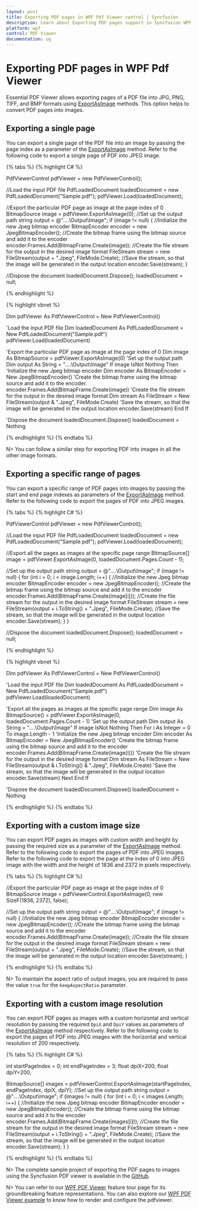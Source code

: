 ```yaml
---
layout: post
title: Exporting PDF pages in WPF Pdf Viewer control | Syncfusion
description: Learn about Exporting PDF pages support in Syncfusion WPF Pdf Viewer control, its elements and more.
platform: wpf
control: PDF Viewer
documentation: ug
---
```


# Exporting PDF pages in WPF Pdf Viewer

Essential PDF Viewer allows exporting pages of a PDF file into JPG, PNG, TIFF, and BMP formats using [ExportAsImage](https://help.syncfusion.com/cr/wpf/Syncfusion.Windows.PdfViewer.PdfViewerControl.html#Syncfusion_Windows_PdfViewer_PdfViewerControl_ExportAsImage_System_Int32_) methods. This option helps to convert PDF pages into images.

## Exporting a single page

You can export a single page of the PDF file into an image by passing the page index as a parameter of the [ExportAsImage](https://help.syncfusion.com/cr/wpf/Syncfusion.Windows.PdfViewer.PdfViewerControl.html#Syncfusion_Windows_PdfViewer_PdfViewerControl_ExportAsImage_System_Int32_) method. Refer to the following code to export a single page of PDF into JPEG image.

{% tabs %}
{% highlight C# %}

PdfViewerControl pdfViewer = new PdfViewerControl();

//Load the input PDF file
PdfLoadedDocument loadedDocument = new PdfLoadedDocument("Sample.pdf");
pdfViewer.Load(loadedDocument);

//Export the particular PDF page as image at the page index of 0
BitmapSource image = pdfViewer.ExportAsImage(0);
//Set up the output path
string output = @"..\..\Output\Image";
if (image != null)
{
	//Initialize the new Jpeg bitmap encoder
	BitmapEncoder encoder = new JpegBitmapEncoder();
	//Create the bitmap frame using the bitmap source and add it to the encoder
	encoder.Frames.Add(BitmapFrame.Create(image));
	//Create the file stream for the output in the desired image format
	FileStream stream = new FileStream(output + ".Jpeg", FileMode.Create);
	//Save the stream, so that the image will be generated in the output location
	encoder.Save(stream);
}

//Dispose the document
loadedDocument.Dispose();
loadedDocument = null;

{% endhighlight %}

{% highlight vbnet %}

Dim pdfViewer As PdfViewerControl = New PdfViewerControl()

'Load the input PDF file
Dim loadedDocument As PdfLoadedDocument = New PdfLoadedDocument("Sample.pdf")
pdfViewer.Load(loadedDocument)

'Export the particular PDF page as image at the page index of 0
Dim image As BitmapSource = pdfViewer.ExportAsImage(0)
'Set up the output path
Dim output As String = "..\..\Output\Image"
If image IsNot Nothing Then
	'Initialize the new Jpeg bitmap encoder
	Dim encoder As BitmapEncoder = New JpegBitmapEncoder()
	'Create the bitmap frame using the bitmap source and add it to the encoder.
	encoder.Frames.Add(BitmapFrame.Create(image))
	'Create the file stream for the output in the desired image format
	Dim stream As FileStream = New FileStream(output & ".Jpeg", FileMode.Create)
	'Save the stream, so that the image will be generated in the output location
	encoder.Save(stream)
End If

'Dispose the document
loadedDocument.Dispose()
loadedDocument = Nothing

{% endhighlight %}
{% endtabs %}

N> You can follow a similar step for exporting PDF into images in all the other image formats.

## Exporting a specific range of pages

You can export a specific range of PDF pages into images by passing the start and end page indexes as parameters of the [ExportAsImage](https://help.syncfusion.com/cr/wpf/Syncfusion.Windows.PdfViewer.PdfViewerControl.html#Syncfusion_Windows_PdfViewer_PdfViewerControl_ExportAsImage_System_Int32_System_Int32_) method. Refer to the following code to export the pages of PDF into JPEG images.

{% tabs %}
{% highlight C# %}

PdfViewerControl pdfViewer = new PdfViewerControl();

//Load the input PDF file
PdfLoadedDocument loadedDocument = new PdfLoadedDocument("Sample.pdf");
pdfViewer.Load(loadedDocument);

//Export all the pages as images at the specific page range
BitmapSource[] image = pdfViewer.ExportAsImage(0, loadedDocument.Pages.Count - 1);

//Set up the output path
string output = @"..\..\Output\Image";
if (image != null)
{
	for (int i = 0; i < image.Length; i++)
	{
		//Initialize the new Jpeg bitmap encoder
		BitmapEncoder encoder = new JpegBitmapEncoder();
		//Create the bitmap frame using the bitmap source and add it to the encoder
		encoder.Frames.Add(BitmapFrame.Create(image[i]));
		//Create the file stream for the output in the desired image format
		FileStream stream = new FileStream(output + i.ToString() + ".Jpeg", FileMode.Create);
		//Save the stream, so that the image will be generated in the output location
		encoder.Save(stream);
	}
}

//Dispose the document
loadedDocument.Dispose();
loadedDocument = null;

{% endhighlight %}

{% highlight vbnet %}

Dim pdfViewer As PdfViewerControl = New PdfViewerControl()

'Load the input PDF file
Dim loadedDocument As PdfLoadedDocument = New PdfLoadedDocument("Sample.pdf")
pdfViewer.Load(loadedDocument)

'Export all the pages as images at the specific page range
Dim image As BitmapSource() = pdfViewer.ExportAsImage(0, loadedDocument.Pages.Count - 1)
'Set up the output path
Dim output As String = "..\..\Output\Image"
If image IsNot Nothing Then
	For i As Integer = 0 To image.Length - 1
		'Initialize the new Jpeg bitmap encoder
		Dim encoder As BitmapEncoder = New JpegBitmapEncoder()
		'Create the bitmap frame using the bitmap source and add it to the encoder
		encoder.Frames.Add(BitmapFrame.Create(image(i)))
		'Create the file stream for the output in the desired image format
		Dim stream As FileStream = New FileStream(output & i.ToString() & ".Jpeg", FileMode.Create)
		'Save the stream, so that the image will be generated in the output location
		encoder.Save(stream)
	Next
End If

'Dispose the document
loadedDocument.Dispose()
loadedDocument = Nothing

{% endhighlight %}
{% endtabs %}

## Exporting with a custom image size

You can export PDF pages as images with custom width and height by passing the required size as a parameter of the [ExportAsImage](https://help.syncfusion.com/cr/wpf/Syncfusion.Windows.PdfViewer.PdfViewerControl.html#Syncfusion_Windows_PdfViewer_PdfViewerControl_ExportAsImage_System_Int32_System_Drawing_SizeF_System_Boolean_) method. Refer to the following code to export the pages of PDF into JPEG images. Refer to the following code to export the page at the index of 0 into JPEG image with the width and the height of 1836 and 2372 in pixels respectively.

{% tabs %}
{% highlight C# %}

//Export the particular PDF page as image at the page index of 0
BitmapSource image = pdfViewerControl.ExportAsImage(0, new SizeF(1836, 2372), false);

//Set up the output path
string output = @"..\..\Output\Image";
if (image != null)
{
	//Initialize the new Jpeg bitmap encoder
	BitmapEncoder encoder = new JpegBitmapEncoder();
	//Create the bitmap frame using the bitmap source and add it to the encoder
	encoder.Frames.Add(BitmapFrame.Create(image));
	//Create the file stream for the output in the desired image format
	FileStream stream = new FileStream(output + ".Jpeg", FileMode.Create);
	//Save the stream, so that the image will be generated in the output location
	encoder.Save(stream);
}

{% endhighlight %}
{% endtabs %}

N> To maintain the aspect ratio of output images, you are required to pass the value `true` for the `keepAspectRatio` parameter.

## Exporting with a custom image resolution

You can export PDF pages as images with a custom horizontal and vertical resolution by passing the required `DpiX` and `DpiY` values as parameters of the [ExportAsImage](https://help.syncfusion.com/cr/wpf/Syncfusion.Windows.PdfViewer.PdfViewerControl.html#Syncfusion_Windows_PdfViewer_PdfViewerControl_ExportAsImage_System_Int32_System_Int32_System_Single_System_Single_) method respectively. Refer to the following code to export the pages of PDF into JPEG images with the horizontal and vertical resolution of 200 respectively.

{% tabs %}
{% highlight C# %}

int startPageIndex = 0;
int endPageIndex = 3;
float dpiX=200;
float dpiY=200;

BitmapSource[] images = pdfViewerControl.ExportAsImage(startPageIndex, endPageIndex, dpiX, dpiY);
//Set up the output path
string output = @"..\..\Output\Image";
if (images != null)
{
	for (int i = 0; i < images.Length; i++)
	{
		//Initialize the new Jpeg bitmap encoder
		BitmapEncoder encoder = new JpegBitmapEncoder();
		//Create the bitmap frame using the bitmap source and add it to the encoder
		encoder.Frames.Add(BitmapFrame.Create(images[i]));
		//Create the file stream for the output in the desired image format
		FileStream stream = new FileStream(output + i.ToString() + ".Jpeg", FileMode.Create);
		//Save the stream, so that the image will be generated in the output location
		encoder.Save(stream);
	}
}

{% endhighlight %}
{% endtabs %}

N> The complete sample project of exporting the PDF pages to images using the Syncfusion PDF viewer is available in the [GitHub](https://github.com/SyncfusionExamples/WPF-PDFViewer-Examples/tree/master/Export/PDFToImage).


N> You can refer to our [WPF PDF Viewer](https://www.syncfusion.com/wpf-controls/pdf-viewer) feature tour page for its groundbreaking feature representations. You can also explore our [WPF PDF Viewer example](https://github.com/syncfusion/wpf-demos) to know how to render and configure the pdfviewer.